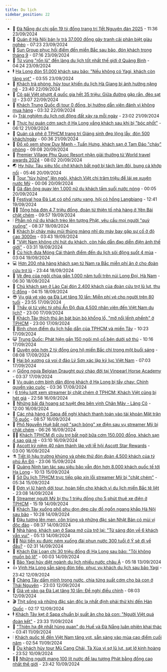 ```yaml
---
title: Du lịch
sidebar_position: 22
---
```


<!-- dantri-du-lich:START -->
- 🥰 [Đà Nẵng dự chi gần 19 tỷ đồng trang trí Tết Nguyên đán 2025](https://dantri.com.vn/du-lich/da-nang-du-chi-gan-19-ty-dong-trang-tri-tet-nguyen-dan-2025-20240923174823436.htm) - 11:36 23/09/2024
- 🥰 [Quán ở Hà Nội bán ly trà 37.000 đồng gây tranh cãi phân biệt giàu nghèo](https://dantri.com.vn/du-lich/quan-o-ha-noi-ban-ly-tra-37000-dong-gay-tranh-cai-phan-biet-giau-ngheo-20240923113512024.htm) - 07:23 23/09/2024
- 🐻 [Sun Group phục hồi điểm đến miền Bắc sau bão, đón khách trong tháng 9](https://dantri.com.vn/du-lich/sun-group-phuc-hoi-diem-den-mien-bac-sau-bao-don-khach-trong-thang-9-20240923141050993.htm) - 07:16 23/09/2024
- 🤩 [Từ vùng &quot;rốn lũ&quot; đến làng du lịch tốt nhất thế giới ở Quảng Bình](https://dantri.com.vn/du-lich/tu-vung-ron-lu-den-lang-du-lich-tot-nhat-the-gioi-o-quang-binh-20240920192556317.htm) - 04:24 23/09/2024
- 🕴 [Hạ Long đón 51.000 khách sau bão: &quot;Nếu không có Yagi, khách còn tăng vọt&quot;](https://dantri.com.vn/du-lich/ha-long-don-51000-khach-sau-bao-neu-khong-co-yagi-khach-con-tang-vot-20240923101742407.htm) - 03:55 23/09/2024
- 🤩 [Khách trả phòng, hủy tour khiến du lịch Hà Giang bị ảnh hưởng nặng nề](https://dantri.com.vn/du-lich/khach-tra-phong-huy-tour-khien-du-lich-ha-giang-bi-anh-huong-nang-ne-20240922100220122.htm) - 23:40 22/09/2024
- 🤠 [Cô gái Việt phượt 4 quốc gia hết 35 triệu: Giữa đường gặp rắn, đèo sạt lở](https://dantri.com.vn/du-lich/co-gai-viet-phuot-4-quoc-gia-het-35-trieu-giua-duong-gap-ran-deo-sat-lo-20240921215459147.htm) - 23:07 22/09/2024
- 💪 [Khách Trung Quốc đi tour 0 đồng, bị hướng dẫn viên đánh vì không mua hàng](https://dantri.com.vn/du-lich/khach-trung-quoc-di-tour-0-dong-bi-huong-dan-vien-danh-vi-khong-mua-hang-20240921234552586.htm) - 03:32 22/09/2024
- 👍 [Trải nghiệm du lịch nơi động đất xảy ra mỗi ngày](https://dantri.com.vn/du-lich/trai-nghiem-du-lich-noi-dong-dat-xay-ra-moi-ngay-20240909032536899.htm) - 23:02 21/09/2024
- 🚦 [Thực hư quán cơm sạch ở Hạ Long vắng khách sau khi bị &quot;bóc phốt&quot;](https://dantri.com.vn/du-lich/thuc-hu-quan-com-sach-o-ha-long-vang-khach-sau-khi-bi-boc-phot-20240921103938668.htm) - 06:12 21/09/2024
- 💪 [Quán cà phê ở TPHCM trang trí Giáng sinh đẹp lộng lẫy, đón 500 khách/ngày](https://dantri.com.vn/du-lich/quan-ca-phe-o-tphcm-trang-tri-giang-sinh-dep-long-lay-don-500-khachngay-20240920204642463.htm) - 00:36 21/09/2024
- 💃 [Đổ xô xem show Duy Mạnh - Tuấn Hưng, khách sạn ở Tam Đảo &quot;cháy&quot; phòng](https://dantri.com.vn/du-lich/do-xo-xem-show-duy-manh-tuan-hung-khach-san-o-tam-dao-chay-phong-20240920153341946.htm) - 09:08 20/09/2024
- 👺 [Premier Village Phu Quoc Resort nhận giải thưởng từ World travel awards 2024](https://dantri.com.vn/du-lich/premier-village-phu-quoc-resort-nhan-giai-thuong-tu-world-travel-awards-2024-20240920145915086.htm) - 08:02 20/09/2024
- 🌏 [Hy hữu: Tàu siêu tốc chở khách bất ngờ bị tách làm đôi, bung cả khớp nối](https://dantri.com.vn/du-lich/hy-huu-tau-sieu-toc-cho-khach-bat-ngo-bi-tach-lam-doi-bung-ca-khop-noi-20240920104055332.htm) - 05:46 20/09/2024
- 🎡 [Tour &quot;tùy hứng&quot; lên ngôi, khách Việt chi trăm triệu để lái xe xuyên nước Mỹ](https://dantri.com.vn/du-lich/tour-tuy-hung-len-ngoi-khach-viet-chi-tram-trieu-de-lai-xe-xuyen-nuoc-my-20240907020941907.htm) - 00:06 20/09/2024
- 🧰 [Gã đàn ông quay lén 1.000 nữ du khách tắm suối nước nóng](https://dantri.com.vn/du-lich/ga-dan-ong-quay-len-1000-nu-du-khach-tam-suoi-nuoc-nong-20240911214551680.htm) - 00:05 20/09/2024
- 💂 [Festival hoa Đà Lạt có phố rượu vang, hội cỏ hồng Langbiang](https://dantri.com.vn/du-lich/festival-hoa-da-lat-co-pho-ruou-vang-hoi-co-hong-langbiang-20240919154259032.htm) - 12:41 19/09/2024
- 🧑‍🏫 [Tổng hóa đơn 4,7 triệu đồng, đoàn từ thiện tố nhà hàng ở Yên Bái chặt chém](https://dantri.com.vn/du-lich/tong-hoa-don-47-trieu-dong-doan-tu-thien-to-nha-hang-o-yen-bai-chat-chem-20240919162620347.htm) - 09:57 19/09/2024
- 🕯 [Phẫn nộ nữ du khách trèo lên tượng Phật, yêu cầu mọi người &quot;quỳ xuống&quot;](https://dantri.com.vn/du-lich/phan-no-nu-du-khach-treo-len-tuong-phat-yeu-cau-moi-nguoi-quy-xuong-20240918163858317.htm) - 08:37 19/09/2024
- 👀 [Khách bị chảy máu mũi thủng màng nhĩ do máy bay gặp sự cố ở độ cao 3000m](https://dantri.com.vn/du-lich/khach-bi-chay-mau-mui-thung-mang-nhi-do-may-bay-gap-su-co-o-do-cao-3000m-20240919101806209.htm) - 03:43 19/09/2024
- 🎉 [&quot;Việt Nam không chỉ hút du khách, còn hấp dẫn đạo diễn điện ảnh thế giới&quot;](https://dantri.com.vn/du-lich/viet-nam-khong-chi-hut-du-khach-con-hap-dan-dao-dien-dien-anh-the-gioi-20240916232345379.htm) - 03:31 19/09/2024
- 🌊 [Cú hích đưa Móng Cái thành điểm đến du lịch sôi động suốt 4 mùa](https://dantri.com.vn/du-lich/cu-hich-dua-mong-cai-thanh-diem-den-du-lich-soi-dong-suot-4-mua-20240919094950161.htm) - 03:04 19/09/2024
- 💻 [Hơn 200 nhà hàng khách sạn từ Nam ra Bắc miễn phí ăn ở cho đoàn cứu trợ lũ](https://dantri.com.vn/du-lich/hon-200-nha-hang-khach-san-tu-nam-ra-bac-mien-phi-an-o-cho-doan-cuu-tro-lu-20240918180453494.htm) - 23:44 18/09/2024
- 💪 [Vẻ đẹp của ngôi chùa gần 1.000 năm tuổi trên núi Long Đọi, Hà Nam](https://dantri.com.vn/du-lich/ve-dep-cua-ngoi-chua-gan-1000-nam-tuoi-tren-nui-long-doi-ha-nam-20240918120220167.htm) - 06:30 18/09/2024
- 👺 [Chủ khách sạn ở Lào Cai đón 2.400 khách của đoàn cứu trợ lũ lụt, thu 0 đồng](https://dantri.com.vn/du-lich/chu-khach-san-o-lao-cai-don-2400-khach-cua-doan-cuu-tro-lu-lut-thu-0-dong-20240918105150873.htm) - 04:15 18/09/2024
- 😎 [Vụ giá vé vào ga Đà Lạt tăng 10 lần: Miễn phí vé cho người trên 80 tuổi](https://dantri.com.vn/du-lich/vu-gia-ve-vao-ga-da-lat-tang-10-lan-mien-phi-ve-cho-nguoi-tren-80-tuoi-20240917171943017.htm) - 23:55 17/09/2024
- 🌋 [Thấy gì từ việc tỷ phú Ấn Độ đưa 4.500 nhân viên đến Việt Nam du lịch?](https://dantri.com.vn/du-lich/thay-gi-tu-viec-ty-phu-an-do-dua-4500-nhan-vien-den-viet-nam-du-lich-20240915123541180.htm) - 23:00 17/09/2024
- 🌝 [Khách Tây thích thú ăn bát bún bò khổng lồ, &quot;mỡ nổi lềnh phềnh&quot; ở TPHCM](https://dantri.com.vn/du-lich/khach-tay-thich-thu-an-bat-bun-bo-khong-lo-mo-noi-lenh-phenh-o-tphcm-20240916044309911.htm) - 23:00 17/09/2024
- 🧠 [Bình chọn điểm du lịch hấp dẫn của TPHCM và miền Tây](https://dantri.com.vn/du-lich/binh-chon-diem-du-lich-hap-dan-cua-tphcm-va-mien-tay-20240917155922368.htm) - 10:23 17/09/2024
- 😺 [Trung Quốc: Phát hiện gần 150 ngôi mộ cổ bên dưới sở thú](https://dantri.com.vn/du-lich/trung-quoc-phat-hien-gan-150-ngoi-mo-co-ben-duoi-so-thu-20240917162753580.htm) - 10:16 17/09/2024
- 💂 [Quyên góp hơn 2 tỷ đồng ủng hộ miền Bắc chỉ trong một buổi sáng](https://dantri.com.vn/du-lich/quyen-gop-hon-2-ty-dong-ung-ho-mien-bac-chi-trong-mot-buoi-sang-20240917144934949.htm) - 08:08 17/09/2024
- 🌮 [Hai bộ xương cá voi ở đảo Lý Sơn xác lập kỷ lục Việt Nam](https://dantri.com.vn/du-lich/hai-bo-xuong-ca-voi-o-dao-ly-son-xac-lap-ky-luc-viet-nam-20240917121510744.htm) - 07:03 17/09/2024
- 🔥 [Giống ngựa Belgian Draught quý chào đời tại Vinpearl Horse Academy](https://dantri.com.vn/du-lich/giong-ngua-belgian-draught-quy-chao-doi-tai-vinpearl-horse-academy-20240917103053414.htm) - 03:37 17/09/2024
- 🦏 [Vụ quán cơm bình dân đông khách ở Hạ Long bị tẩy chay: Chính quyền vào cuộc](https://dantri.com.vn/du-lich/vu-quan-com-binh-dan-dong-khach-o-ha-long-bi-tay-chay-chinh-quyen-vao-cuoc-20240917102843323.htm) - 03:36 17/09/2024
- 🕯 [6 triệu lượt xem streamer bị chặt chém ở TPHCM: Khách Việt cũng bị hét giá](https://dantri.com.vn/du-lich/6-trieu-luot-xem-streamer-bi-chat-chem-o-tphcm-khach-viet-cung-bi-het-gia-20240916174739967.htm) - 22:58 16/09/2024
- 🐻 [Những bãi đá hoang sơ tuyệt đẹp bên vịnh Chân Mây - Lăng Cô](https://dantri.com.vn/du-lich/nhung-bai-da-hoang-so-tuyet-dep-ben-vinh-chan-may-lang-co-20240915184446726.htm) - 12:00 16/09/2024
- 🥸 [Các nhà hàng ở Sapa đề nghị khách thanh toán vào tài khoản Mặt trận Tổ quốc](https://dantri.com.vn/du-lich/cac-nha-hang-o-sapa-de-nghi-khach-thanh-toan-vao-tai-khoan-mat-tran-to-quoc-20240916155232672.htm) - 08:57 16/09/2024
- 💂 [Phố Nguyễn Huệ bất ngờ &quot;sạch bóng&quot; xe điện sau vụ streamer Mỹ bị chặt chém](https://dantri.com.vn/du-lich/pho-nguyen-hue-bat-ngo-sach-bong-xe-dien-sau-vu-streamer-my-bi-chat-chem-20240916115023229.htm) - 06:26 16/09/2024
- 🧑‍💻 [Khách TPHCM đi cứu trợ bất ngờ bữa cơm 150.000 đồng, khách sạn 4 sao giá rẻ](https://dantri.com.vn/du-lich/khach-tphcm-di-cuu-tro-bat-ngo-bua-com-150000-dong-khach-san-4-sao-gia-re-20240915233143308.htm) - 03:10 16/09/2024
- 💪 [Ascott kỷ niệm 40 năm thành lập với lễ hội Ascott Star Rewards](https://dantri.com.vn/du-lich/ascott-ky-niem-40-nam-thanh-lap-voi-le-hoi-ascott-star-rewards-20240913151116172.htm) - 03:00 16/09/2024
- ⚗️ [Tiết lộ hậu trường khủng và phép thử đón đoàn 4.500 khách của tỷ phú Ấn Độ](https://dantri.com.vn/du-lich/tiet-lo-hau-truong-khung-va-phep-thu-don-doan-4500-khach-cua-ty-phu-an-do-20240915120242579.htm) - 23:06 15/09/2024
- 🌁 [Quảng Ninh tan tác sau siêu bão vẫn đón hơn 8.000 khách quốc tế tới Hạ Long](https://dantri.com.vn/du-lich/quang-ninh-tan-tac-sau-sieu-bao-van-don-hon-8000-khach-quoc-te-toi-ha-long-20240915142702176.htm) - 10:13 15/09/2024
- 🧰 [Sở Du lịch TPHCM trực tiếp gặp xin lỗi streamer Mỹ bị &quot;chặt chém&quot;](https://dantri.com.vn/du-lich/so-du-lich-tphcm-truc-tiep-gap-xin-loi-streamer-my-bi-chat-chem-20240915121539685.htm) - 05:34 15/09/2024
- 🧰 [Đơn vị lữ hành dời tour, hoàn tiền cho khách vì du lịch miền Bắc tê liệt](https://dantri.com.vn/du-lich/don-vi-lu-hanh-doi-tour-hoan-tien-cho-khach-vi-du-lich-mien-bac-te-liet-20240913173939348.htm) - 23:08 14/09/2024
- 🎉 [Streamer người Mỹ bị thu 1 triệu đồng cho 5 phút thuê xe điện ở TPHCM](https://dantri.com.vn/du-lich/streamer-nguoi-my-bi-thu-1-trieu-dong-cho-5-phut-thue-xe-dien-o-tphcm-20240914220840090.htm) - 15:19 14/09/2024
- 🤩 [Khách Tây xuống phố phụ dọn dẹp cây đổ ngổn ngang khắp Hà Nội sau bão](https://dantri.com.vn/du-lich/khach-tay-xuong-pho-phu-don-dep-cay-do-ngon-ngang-khap-ha-noi-sau-bao-20240914165112853.htm) - 10:28 14/09/2024
- 👺 [Đậu tương lên men, côn trùng và những đặc sản Nhật Bản có mùi vị độc đáo](https://dantri.com.vn/du-lich/dau-tuong-len-men-con-trung-va-nhung-dac-san-nhat-ban-co-mui-vi-doc-dao-20240914014527927.htm) - 08:37 14/09/2024
- 🧠 [Nhà hàng, khách sạn ở Sapa mở cửa trở lại: &quot;Từ sáng đón về 6 khách vẫn vui&quot;](https://dantri.com.vn/du-lich/nha-hang-khach-san-o-sapa-mo-cua-tro-lai-tu-sang-don-ve-6-khach-van-vui-20240914115135514.htm) - 05:13 14/09/2024
- 👨‍🏫 [Núi tiền xu được ném xuống đài phun nước 300 tuổi ở Ý sẽ đi về đâu?](https://dantri.com.vn/du-lich/nui-tien-xu-duoc-nem-xuong-dai-phun-nuoc-300-tuoi-o-y-se-di-ve-dau-20240914032121752.htm) - 02:31 14/09/2024
- 🦅 [Khách Đài Loan chi 30 triệu đồng đi Hạ Long sau bão: &quot;Tôi không muốn bỏ lỡ&quot;](https://dantri.com.vn/du-lich/khach-dai-loan-chi-30-trieu-dong-di-ha-long-sau-bao-toi-khong-muon-bo-lo-20240913193051584.htm) - 00:03 14/09/2024
- 🌊 [Bão Yagi hủy diệt ngành du lịch nhiều nước châu Á](https://dantri.com.vn/du-lich/bao-yagi-huy-diet-nganh-du-lich-nhieu-nuoc-chau-a-20240912234630876.htm) - 05:18 13/09/2024
- 👍 [Vịnh Hạ Long sẵn sàng đón tiếp, phục vụ khách du lịch sau bão Yagi](https://dantri.com.vn/du-lich/vinh-ha-long-san-sang-don-tiep-phuc-vu-khach-du-lich-sau-bao-yagi-20240913064042252.htm) - 23:42 12/09/2024
- 🫶 [Chàng Tây dầm mình trong nước, chia từng suất cơm cho bà con ở Thái Nguyên](https://dantri.com.vn/du-lich/chang-tay-dam-minh-trong-nuoc-chia-tung-suat-com-cho-ba-con-o-thai-nguyen-20240912195104020.htm) - 23:03 12/09/2024
- 💯 [Giá vé vào ga Đà Lạt tăng 10 lần: Đề nghị điều chỉnh](https://dantri.com.vn/du-lich/gia-ve-vao-ga-da-lat-tang-10-lan-de-nghi-dieu-chinh-20240912083638982.htm) - 08:03 12/09/2024
- 🎬 [Thịt sống và những đặc sản độc lạ nhất định phải thử khi đến Hàn Quốc](https://dantri.com.vn/du-lich/thit-song-va-nhung-dac-san-doc-la-nhat-dinh-phai-thu-khi-den-han-quoc-20240912004510390.htm) - 02:17 12/09/2024
- 🕴 [Khách Tây kẹt ở Sapa chuẩn bị suất ăn cho bà con: &quot;Người Việt quá đoàn kết&quot;](https://dantri.com.vn/du-lich/khach-tay-ket-o-sapa-chuan-bi-suat-an-cho-ba-con-nguoi-viet-qua-doan-ket-20240912002306230.htm) - 23:33 11/09/2024
- 🦅 [&quot;Thiên hạ đệ nhất hùng quan&quot; do Huế và Đà Nẵng luân phiên khai thác](https://dantri.com.vn/du-lich/thien-ha-de-nhat-hung-quan-do-hue-va-da-nang-luan-phien-khai-thac-20240911080711777.htm) - 03:41 11/09/2024
- 🕯 [Khách quốc tế đến Việt Nam tăng vọt, sẵn sàng vào mùa cao điểm cuối năm](https://dantri.com.vn/du-lich/khach-quoc-te-den-viet-nam-tang-vot-san-sang-vao-mua-cao-diem-cuoi-nam-20240911091552739.htm) - 02:54 11/09/2024
- 🥸 [Du khách hủy tour Mù Cang Chải, Tà Xùa vì sợ lũ lụt, sạt lở kinh hoàng](https://dantri.com.vn/du-lich/du-khach-huy-tour-mu-cang-chai-ta-xua-vi-so-lu-lut-sat-lo-kinh-hoang-20240910181544178.htm) - 23:52 10/09/2024
- 👨‍🏫 [Những người mang 100 lít nước để lau tượng Phật bằng đồng cao nhất thế giới](https://dantri.com.vn/du-lich/nhung-nguoi-mang-100-lit-nuoc-de-lau-tuong-phat-bang-dong-cao-nhat-the-gioi-20240910233736286.htm) - 23:42 10/09/2024<!-- dantri-du-lich:END -->
